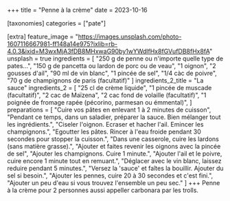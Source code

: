 +++
title = "Penne à la crème"
date = 2023-10-16

[taxonomies]
categories = ["pate"]

[extra]
feature_image = "https://images.unsplash.com/photo-1607116667981-ff148a14e975?ixlib=rb-4.0.3&ixid=M3wxMjA3fDB8MHxwaG90by1wYWdlfHx8fGVufDB8fHx8fA"
unsplash = true
ingredients = [
  "250 g de penne ou n'importe quelle type de pates...",
  "150 g de pancetta ou lardon de porc ou de veau",
  "1 oignon",
  "2 gousses d'ail",
  "90 ml de vin blanc",
  "1 pincée de sel",
  "1/4 càc de poivre",
  "70 g de champignons de paris (facultatif)"
]
ingredients_2_title = "La sauce"
ingredients_2 = [
  "25 cl de crème liquide",
  "1 pincée de muscade (facultatif)",
  "2 cac de Maïzena",
  "2 cac fond de volaille (facultatif)",
  "1 poignée de fromage rapée (pécorino, parmesan ou émmental)",
]
preparations = [
  "Cuire vos pâtes en enlevant 1 à 2 minutes de cuisson",
  "Pendant ce temps, dans un saladier, préparer la sauce. Bien mélanger tout les ingrédients.",
  "Ciseler l'oignon. Ecraser et hacher l'ail. Emincer les champignons.",
  "Egoutter les pâtes. Rincer à l'eau froide pendant 30 secondes pour stopper la cuisson.",
  "Dans une casserole, cuire les lardons (sans matière grasse).",
  "Ajouter et faites revenir les oignons avec la pincée de sel",
  "Ajouter les champignons. Cuire 1 minute.",
  "Ajouter l'ail et le poivre, cuire encore 1 minute tout en remuant.",
  "Déglacer avec le vin blanc, laissez reduire pendant 5 minutes.",
  "Versez la 'sauce' et faîtes la bouillir. Ajouter du sel si besoin.",
  "Ajouter les pennes, cuire 20 à 30 secondes et c'est fini.",
  "Ajouter un peu d'eau si vous trouvez l'ensemble un peu sec."
]
+++
Penne à la crème pour 2 personnes aussi appeller carbonara par les trolls.

